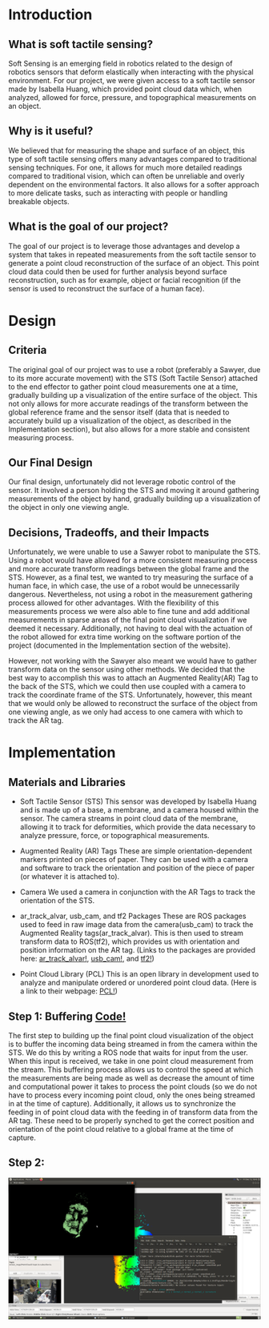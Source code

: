 # Introduction

## What is soft tactile sensing?
Soft Sensing is an emerging field in robotics related to the design of robotics sensors that deform elastically when interacting with the physical environment. For our project, we were given access to a soft tactile sensor made by Isabella Huang, which provided point cloud data which, when analyzed, allowed for force, pressure, and topographical measurements on an object.

## Why is it useful?
We believed that for measuring the shape and surface of an object, this type of soft tactile sensing offers many advantages compared to traditional sensing techniques. For one, it allows for much more detailed readings compared to traditional vision, which can often be unreliable and overly dependent on the environmental factors. It also allows for a softer approach to more delicate tasks, such as interacting with people or handling breakable objects. 

## What is the goal of our project?
The goal of our project is to leverage those advantages and develop a system that takes in repeated measurements from the soft tactile sensor to generate a point cloud reconstruction of the surface of an object. This point cloud data could then be used for further analysis beyond surface reconstruction, such as for example, object or facial recognition (if the sensor is used to reconstruct the surface of a human face). 


# Design

## Criteria
The original goal of our project was to use a robot (preferably a Sawyer, due to its more accurate movement) with the STS (Soft Tactile Sensor) attached to the end effector to gather point cloud measurements one at a time, gradually building up a visualization of the entire surface of the object. This not only allows for more accurate readings of the transform between the global reference frame and the sensor itself (data that is needed to accurately build up a visualization of the object, as described in the Implementation section), but also allows for a more stable and consistent measuring process. 

## Our Final Design
Our final design, unfortunately did not leverage robotic control of the sensor. It involved a person holding the STS and moving it around gathering measurements of the object by hand, gradually building up a visualization of the object in only one viewing angle.

## Decisions, Tradeoffs, and their Impacts
Unfortunately, we were unable to use a Sawyer robot to manipulate the STS. Using a robot would have allowed for a more consistent measuring process and more accurate transform readings between the global frame and the STS. However, as a final test, we wanted to try measuring the surface of a human face, in which case, the use of a robot would be unnecessarily dangerous. Nevertheless, not using a robot in the measurement gathering process allowed for other advantages. With the flexibility of this measurements process we were also able to fine tune and add additional measurements in sparse areas of the final point cloud visualization if we deemed it necessary. Additionally, not having to deal with the actuation of the robot allowed for extra time working on the software portion of the project (documented in the Implementation section of the website).

However, not working with the Sawyer also meant we would have to gather transform data on the sensor using other methods. We decided that the best way to accomplish this was to attach an Augmented Reality(AR) Tag to the back of the STS, which we could then use coupled with a camera to track the coordinate frame of the STS. Unfortunately, however, this meant that we would only be allowed to reconstruct the surface of the object from one viewing angle, as we only had access to one camera with which to track the AR tag.


# Implementation

## Materials and Libraries
* Soft Tactile Sensor (STS)
This sensor was developed by Isabella Huang and is made up of a base, a membrane, and a camera housed within the sensor. The camera streams in point cloud data of the membrane, allowing it to track for deformities, which provide the data necessary to analyze pressure, force, or topographical measurements.

* Augmented Reality (AR) Tags
These are simple orientation-dependent markers printed on pieces of paper. They can be used with a camera and software to track the orientation and position of the piece of paper (or whatever it is attached to).

* Camera
We used a camera in conjunction with the AR Tags to track the orientation of the STS.

* ar_track_alvar, usb_cam, and tf2 Packages
These are ROS packages used to feed in raw image data from the camera(usb_cam) to track the Augmented Reality tags(ar_track_alvar). This is then used to stream transform data to ROS(tf2), which provides us with orientation and position information on the AR tag. (Links to the packages are provided here: [ar_track_alvar!](http://wiki.ros.org/ar_track_alvar), [usb_cam!](http://wiki.ros.org/usb_cam), and [tf2!](http://wiki.ros.org/tf2))

* Point Cloud Library (PCL)
This is an open library in development used to analyze and manipulate ordered or unordered point cloud data. (Here is a link to their webpage: [PCL!](http://www.pointclouds.org/))

## Step 1: Buffering [Code!](https://github.com/calhwd15508/SoftTactileSensing/blob/master/src/model2/src/buffer.py)
The first step to building up the final point cloud visualization of the object is to buffer the incoming data being streamed in from the camera within the STS. We do this by writing a ROS node that waits for input from the user. When this input is received, we take in one point cloud measurement from the stream. This buffering process allows us to control the speed at which the measurements are being made as well as decrease the amount of time and computational power it takes to process the point clouds (so we do not have to process every incoming point cloud, only the ones being streamed in at the time of capture). Additionally, it allows us to synchronize the feeding in of point cloud data with the feeding in of transform data from the AR tag. These need to be properly synched to get the correct position and orientation of the point cloud relative to a global frame at the time of capture.

## Step 2: 

![Face Smoothed](images/face_s1.png)
